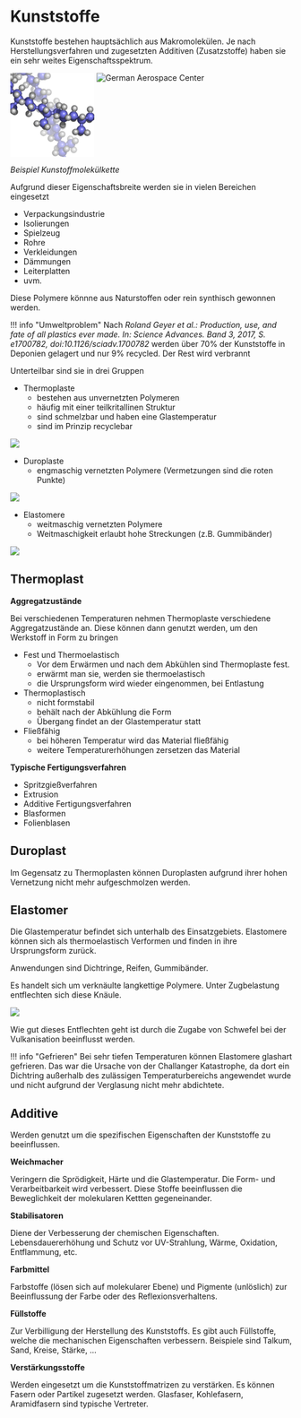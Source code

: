 # Kunststoffe

Kunststoffe bestehen hauptsächlich aus Makromolekülen. Je nach Herstellungsverfahren und zugesetzten Additiven (Zusatzstoffe) haben sie ein sehr weites Eigenschaftsspektrum. 

<img src="../../Figures/Syndiotactic_polypropene.png" alt="https://commons.wikimedia.org/wiki/User:Dubaj~commonswiki" style="height:150px;width:auto;vertical-align: top;background-color:transparent;">

<img src="https://raw.githubusercontent.com/PeriHub/PeriLab.jl/main/assets/dlr.jpg" height="200" title="German Aerospace Center">

_Beispiel Kunstoffmolekülkette_

Aufgrund dieser Eigenschaftsbreite werden sie in vielen Bereichen eingesetzt
- Verpackungsindustrie
- Isolierungen
- Spielzeug
- Rohre
- Verkleidungen
- Dämmungen
- Leiterplatten
- uvm.

Diese Polymere könnne aus Naturstoffen oder rein synthisch gewonnen werden.

!!! info "Umweltproblem"
    Nach _Roland Geyer et al.: Production, use, and fate of all plastics ever made. In: Science Advances. Band 3, 2017, S. e1700782, doi:10.1126/sciadv.1700782_ werden über 70% der Kunststoffe in Deponien gelagert und nur 9% recycled. Der Rest wird verbrannt


Unterteilbar sind sie in drei Gruppen

- Thermoplaste
    - bestehen aus unvernetzten Polymeren
    - häufig mit einer teilkritallinen Struktur
    - sind schmelzbar und haben eine Glastemperatur
    - sind im Prinzip recyclebar

<img src="https://upload.wikimedia.org/wikipedia/commons/2/27/Polymerstruktur-teilkristallin.svg" style="height:150px;width:auto;vertical-align: top;background-color:transparent;">

- Duroplaste
    - engmaschig vernetzten Polymere (Vermetzungen sind die roten Punkte)  

<img src="https://upload.wikimedia.org/wikipedia/commons/b/b7/Polymerstruktur-weitmaschig_vernetzt.svg" style="height:150px;width:auto;vertical-align: top;background-color:transparent;">

- Elastomere
    - weitmaschig vernetzten Polymere
    - Weitmaschigkeit erlaubt hohe Streckungen (z.B. Gummibänder)

<img src="https://upload.wikimedia.org/wikipedia/commons/b/b7/Polymerstruktur-weitmaschig_vernetzt.svg" style="height:150px;width:auto;vertical-align: top;background-color:transparent;">



## Thermoplast
**Aggregatzustände**

Bei verschiedenen Temperaturen nehmen Thermoplaste verschiedene Aggregatzustände an. Diese können dann genutzt werden, um den Werkstoff in Form zu bringen
- Fest und Thermoelastisch
    - Vor dem Erwärmen und nach dem Abkühlen sind Thermoplaste fest. 
    - erwärmt man sie, werden sie thermoelastisch 
    - die Ursprungsform wird wieder eingenommen, bei Entlastung
- Thermoplastisch
    - nicht formstabil
    - behält nach der Abkühlung die Form
    - Übergang findet an der Glastemperatur statt
- Fließfähig
    - bei höheren Temperatur wird das Material fließfähig
    - weitere Temperaturerhöhungen zersetzen das Material

**Typische Fertigungsverfahren**
- Spritzgießverfahren
- Extrusion
- Additive Fertigungsverfahren
- Blasformen
- Folienblasen

## Duroplast
Im Gegensatz zu Thermoplasten können Duroplasten aufgrund ihrer hohen Vernetzung nicht mehr aufgeschmolzen werden.

## Elastomer
Die Glastemperatur befindet sich unterhalb des Einsatzgebiets. Elastomere können sich als thermoelastisch Verformen und finden in ihre Ursprungsform zurück.

Anwendungen sind Dichtringe, Reifen, Gummibänder.

Es handelt sich um verknäulte langkettige Polymere. Unter Zugbelastung entflechten sich diese Knäule.

<img src="https://upload.wikimedia.org/wikipedia/commons/7/71/Polymer_picture.svg" style="height:250px;width:auto;vertical-align: top;background-color:transparent;">

Wie gut dieses Entflechten geht ist durch die Zugabe von Schwefel bei der Vulkanisation beeinflusst werden.

!!! info "Gefrieren"
    Bei sehr tiefen Temperaturen können Elastomere glashart gefrieren. Das war die Ursache von der Challanger Katastrophe, da dort ein Dichtring außerhalb des zulässigen Temperaturbereichs angewendet wurde und nicht aufgrund der Verglasung nicht mehr abdichtete.

## Additive
Werden genutzt um die spezifischen Eigenschaften der Kunststoffe zu 
beeinflussen.

**Weichmacher**

Veringern die Sprödigkeit, Härte und die Glastemperatur. Die Form- und Verarbeitbarkeit wird verbessert. Diese Stoffe beeinflussen die Beweglichkeit der molekularen Kettten gegeneinander.

**Stabilisatoren**

Diene der Verbesserung der chemischen Eigenschaften. Lebensdauererhöhung und Schutz vor UV-Strahlung, Wärme, Oxidation, Entflammung, etc.

**Farbmittel**

Farbstoffe (lösen sich auf molekularer Ebene) und Pigmente (unlöslich) zur Beeinflussung der Farbe oder des Reflexionsverhaltens.

**Füllstoffe**

Zur Verbilligung der Herstellung des Kunststoffs. Es gibt auch Füllstoffe, welche die mechanischen Eigenschaften verbessern. Beispiele sind Talkum, Sand, Kreise, Stärke, ...

**Verstärkungsstoffe**

Werden eingesetzt um die Kunststoffmatrizen zu verstärken. Es können Fasern oder Partikel zugesetzt werden. Glasfaser, Kohlefasern, Aramidfasern sind typische Vertreter.
